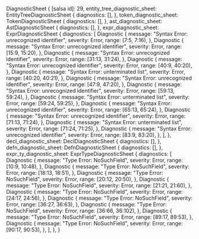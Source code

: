 DiagnosticSheet {
    [salsa id]: 29,
    entity_tree_diagnostic_sheet: EntityTreeDiagnosticSheet {
        diagnostics: [],
    },
    token_diagnostic_sheet: TokenDiagnosticSheet {
        diagnostics: [],
    },
    ast_diagnostic_sheet: AstDiagnosticSheet {
        diagnostics: [],
    },
    expr_diagnostic_sheet: ExprDiagnosticSheet {
        diagnostics: [
            Diagnostic {
                message: "Syntax Error: unrecognized identifier",
                severity: Error,
                range: [7:5, 7:16),
            },
            Diagnostic {
                message: "Syntax Error: unrecognized identifier",
                severity: Error,
                range: [15:9, 15:20),
            },
            Diagnostic {
                message: "Syntax Error: unrecognized identifier",
                severity: Error,
                range: [31:13, 31:24),
            },
            Diagnostic {
                message: "Syntax Error: unrecognized identifier",
                severity: Error,
                range: [40:9, 40:20),
            },
            Diagnostic {
                message: "Syntax Error: unterminated list",
                severity: Error,
                range: [40:20, 40:21),
            },
            Diagnostic {
                message: "Syntax Error: unrecognized identifier",
                severity: Error,
                range: [47:9, 47:20),
            },
            Diagnostic {
                message: "Syntax Error: unrecognized identifier",
                severity: Error,
                range: [59:13, 59:24),
            },
            Diagnostic {
                message: "Syntax Error: unterminated list",
                severity: Error,
                range: [59:24, 59:25),
            },
            Diagnostic {
                message: "Syntax Error: unrecognized identifier",
                severity: Error,
                range: [65:13, 65:24),
            },
            Diagnostic {
                message: "Syntax Error: unrecognized identifier",
                severity: Error,
                range: [71:13, 71:24),
            },
            Diagnostic {
                message: "Syntax Error: unterminated list",
                severity: Error,
                range: [71:24, 71:25),
            },
            Diagnostic {
                message: "Syntax Error: unrecognized identifier",
                severity: Error,
                range: [83:9, 83:20),
            },
        ],
    },
    decl_diagnostic_sheet: DeclDiagnosticSheet {
        diagnostics: [],
    },
    defn_diagnostic_sheet: DefnDiagnosticSheet {
        diagnostics: [],
    },
    expr_ty_diagnostic_sheet: ExprTypeDiagnosticSheet {
        diagnostics: [
            Diagnostic {
                message: "Type Error: NoSuchField",
                severity: Error,
                range: [10:9, 10:48),
            },
            Diagnostic {
                message: "Type Error: NoSuchField",
                severity: Error,
                range: [18:13, 18:51),
            },
            Diagnostic {
                message: "Type Error: NoSuchField",
                severity: Error,
                range: [20:12, 20:50),
            },
            Diagnostic {
                message: "Type Error: NoSuchField",
                severity: Error,
                range: [21:21, 21:60),
            },
            Diagnostic {
                message: "Type Error: NoSuchField",
                severity: Error,
                range: [24:17, 24:56),
            },
            Diagnostic {
                message: "Type Error: NoSuchField",
                severity: Error,
                range: [36:27, 36:63),
            },
            Diagnostic {
                message: "Type Error: NoSuchField",
                severity: Error,
                range: [36:66, 36:102),
            },
            Diagnostic {
                message: "Type Error: NoSuchField",
                severity: Error,
                range: [89:17, 89:53),
            },
            Diagnostic {
                message: "Type Error: NoSuchField",
                severity: Error,
                range: [90:17, 90:53),
            },
        ],
    },
}